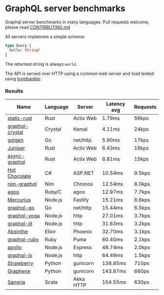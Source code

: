 <!-- README.md is generated from README.ecr, do not edit -->

# GraphQL server benchmarks

Graphql server benchmarks in many languages. Pull requests welcome, please read [CONTRIBUTING.md](CONTRIBUTING.md)

All servers implement a simple schema:

```graphql
type Query {
  hello: String!
}
```

The returned string is always `world`.

The API is served over HTTP using a common web server and load tested using [bombardier](https://github.com/codesenberg/bombardier).

### Results

| Name                          | Language      | Server          | Latency avg      | Requests      |
| ----------------------------  | ------------- | --------------- | ---------------- | ------------- |
| [static-rust](https://actix.rs/) | Rust | Actix Web | 1.79ms | 56kps |
| [graphql-crystal](https://github.com/graphql-crystal/graphql) | Crystal | Kemal | 4.11ms | 24kps |
| [gqlgen](https://github.com/99designs/gqlgen) | Go | net/http | 5.90ms | 17kps |
| [Juniper](https://github.com/graphql-rust/juniper) | Rust | Actix Web | 6.43ms | 16kps |
| [async-graphql](https://github.com/async-graphql/async-graphql) | Rust | Actix Web | 6.81ms | 15kps |
| [Hot Chocolate](https://github.com/ChilliCream/hotchocolate) | C# | ASP.NET | 10.54ms | 9.5kps |
| [nim-graphql](https://github.com/status-im/nim-graphql) | Nim | Chronos | 12.54ms | 8.0kps |
| [agoo](https://github.com/ohler55/agoo) | Ruby/C | agoo | 12.97ms | 7.7kps |
| [Mercurius](https://github.com/mercurius-js/mercurius) | Node.js | Fastify | 15.21ms | 6.6kps |
| [graphql-go](https://github.com/graphql-go/graphql) | Go | net/http | 15.44ms | 6.5kps |
| [graphql-yoga](https://github.com/dotansimha/graphql-yoga) | Node.js | http | 27.01ms | 3.7kps |
| [graphql-jit](https://github.com/zalando-incubator/graphql-jit) | Node.js | http | 31.63ms | 3.2kps |
| [Absinthe](https://github.com/absinthe-graphql/absinthe) | Elixir | Phoenix | 32.70ms | 3.1kps |
| [graphql-ruby](https://github.com/rmosolgo/graphql-ruby) | Ruby | Puma | 60.40ms | 2.1kps |
| [apollo](https://github.com/apollographql/apollo-server) | Node.js | Express | 48.74ms | 2.0kps |
| [graphql-js](https://github.com/graphql/graphql-js) | Node.js | http | 64.49ms | 1.5kps |
| [Strawberry](https://github.com/strawberry-graphql/strawberry) | Python | gunicorn | 138.85ms | 710ps |
| [Graphene](https://github.com/graphql-python/graphene) | Python | gunicorn | 143.87ms | 680ps |
| [Sangria](https://github.com/sangria-graphql/sangria) | Scala | Akka HTTP | 154.55ms | 630ps |
